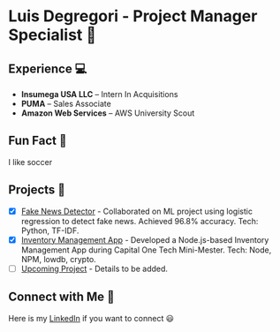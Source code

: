 # Luis Degregori - Project Manager Specialist :briefcase:

## Experience :computer:

- **Insumega USA LLC** – Intern In Acquisitions 
- **PUMA** – Sales Associate 
- **Amazon Web Services** – AWS University Scout

## Fun Fact :tada:

I like soccer 

## Projects :rocket:

- [x] [Fake News Detector](https://github.com) - Collaborated on ML project using logistic regression to detect fake news. Achieved 96.8% accuracy. Tech: Python, TF-IDF.
- [x] [Inventory Management App](https://github.com) - Developed a Node.js-based Inventory Management App during Capital One Tech Mini-Mester. Tech: Node, NPM, lowdb, crypto.
- [ ] [Upcoming Project](https://github.com) - Details to be added.

## Connect with Me :handshake:

Here is my [LinkedIn](https://www.linkedin.com/in/firstname-lastname/) if you want to connect :smiley:
